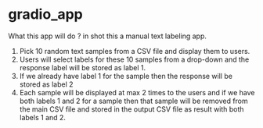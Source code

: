 # gradio_app

What this app will do ? in shot this a manual text labeling app.
1. Pick 10 random text samples from a CSV file and display them to users.
2. Users will select labels for these 10 samples from a drop-down and the response label will be stored as label 1.
3. If we already have label 1 for the sample then the response will be stored as  label 2
3. Each sample will be displayed at max 2 times to the users and if we have both labels 1 and 2 for a sample then that sample will be removed from the main CSV file and stored in the output CSV file as result with both labels 1 and 2.

